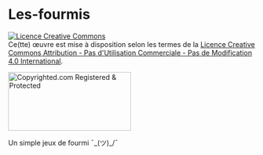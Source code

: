 # Les-fourmis

<a rel="license" href="http://creativecommons.org/licenses/by-nc-nd/4.0/"><img alt="Licence Creative Commons" style="border-width:0" src="https://i.creativecommons.org/l/by-nc-nd/4.0/88x31.png" /></a><br />Ce(tte) œuvre est mise à disposition selon les termes de la <a rel="license" href="http://creativecommons.org/licenses/by-nc-nd/4.0/">Licence Creative Commons Attribution - Pas d&#39;Utilisation Commerciale - Pas de Modification 4.0 International</a>.


<a class="copyrighted-badge" title="Copyrighted.com Registered &amp; Protected" target="_blank" href="https://www.copyrighted.com/work/vGHNGYz0CxtNDI2s"><img alt="Copyrighted.com Registered &amp; Protected" border="0" width="250" height="120" srcset="https://static.copyrighted.com/badges/125x75/04_2x.png 2x" src="https://static.copyrighted.com/badges/125x75/04.png" /></a>

Un simple jeux de fourmi ¯\_(ツ)_/¯



